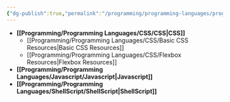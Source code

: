 ```yaml
---
{"dg-publish":true,"permalink":"/programming/programming-languages/programming-languages/"}
---
```



- **[[Programming/Programming Languages/CSS/CSS\|CSS]]**
	- [[Programming/Programming Languages/CSS/Basic CSS Resources\|Basic CSS Resources]]
	- [[Programming/Programming Languages/CSS/Flexbox Resources\|Flexbox Resources]]
- **[[Programming/Programming Languages/Javascript/Javascript\|Javascript]]**
- **[[Programming/Programming Languages/ShellScript/ShellScript\|ShellScript]]**


